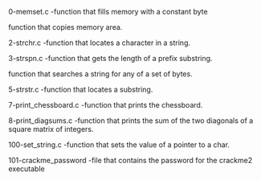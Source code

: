 0-memset.c -function that fills memory with a constant byte

function that copies memory area.

2-strchr.c -function that locates a character in a string.

3-strspn.c -function that gets the length of a prefix substring.

function that searches a string for any of a set of bytes.

5-strstr.c -function that locates a substring.

7-print_chessboard.c -function that prints the chessboard.

8-print_diagsums.c -function that prints the sum of the two diagonals of a square matrix of integers.

100-set_string.c -function that sets the value of a pointer to a char.

101-crackme_password -file that contains the password for the crackme2 executable

